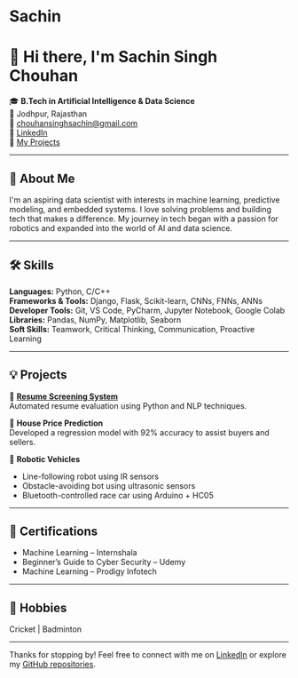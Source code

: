 # Sachin
# 👋 Hi there, I'm Sachin Singh Chouhan

🎓 **B.Tech in Artificial Intelligence & Data Science**  
📍 Jodhpur, Rajasthan  
📧 chouhansinghsachin@gmail.com  
🔗 [LinkedIn](https://www.linkedin.com/in/sachin-singh-chouhan-816b94225)  
📁 [My Projects](https://github.com/SachinSinghChouhan)

---

## 🚀 About Me

I'm an aspiring data scientist with interests in machine learning, predictive modeling, and embedded systems. I love solving problems and building tech that makes a difference. My journey in tech began with a passion for robotics and expanded into the world of AI and data science.

---

## 🛠️ Skills

**Languages:** Python, C/C++  
**Frameworks & Tools:** Django, Flask, Scikit-learn, CNNs, FNNs, ANNs  
**Developer Tools:** Git, VS Code, PyCharm, Jupyter Notebook, Google Colab  
**Libraries:** Pandas, NumPy, Matplotlib, Seaborn  
**Soft Skills:** Teamwork, Critical Thinking, Communication, Proactive Learning

---

## 💡 Projects

🔹 **[Resume Screening System](https://github.com/SachinSinghChouhan)**  
Automated resume evaluation using Python and NLP techniques.

🔹 **House Price Prediction**  
Developed a regression model with 92% accuracy to assist buyers and sellers.

🔹 **Robotic Vehicles**  
- Line-following robot using IR sensors  
- Obstacle-avoiding bot using ultrasonic sensors  
- Bluetooth-controlled race car using Arduino + HC05

---

## 📜 Certifications

- Machine Learning – Internshala  
- Beginner’s Guide to Cyber Security – Udemy  
- Machine Learning – Prodigy Infotech

---

## 🏏 Hobbies

Cricket | Badminton

---

Thanks for stopping by! Feel free to connect with me on [LinkedIn](https://www.linkedin.com/in/sachin-singh-chouhan-816b94225) or explore my [GitHub repositories](https://github.com/SachinSinghChouhan).

